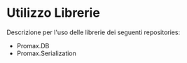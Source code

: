 # Utilizzo Librerie
Descrizione per l'uso delle librerie dei seguenti repositories:
- Promax.DB
- Promax.Serialization
